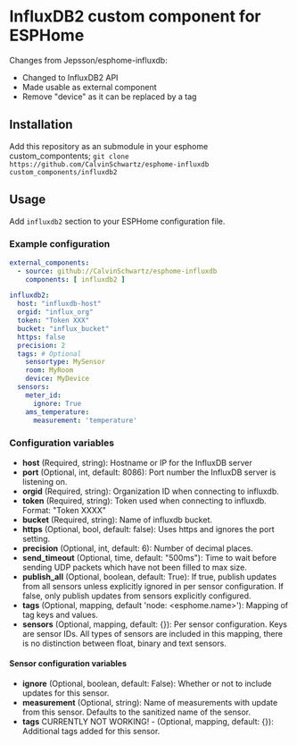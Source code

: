 # InfluxDB2 custom component for ESPHome
Changes from Jepsson/esphome-influxdb:
- Changed to InfluxDB2 API
- Made usable as external component
- Remove "device" as it can be replaced by a tag

## Installation
Add this repository as an submodule in your esphome custom_compontents;
`git clone https://github.com/CalvinSchwartz/esphome-influxdb custom_components/influxdb2`

## Usage

Add `influxdb2` section to your ESPHome configuration file.

### Example configuration

```yaml
external_components:
  - source: github://CalvinSchwartz/esphome-influxdb
    components: [ influxdb2 ]

influxdb2:
  host: "influxdb-host"
  orgid: "influx_org"
  token: "Token XXX"
  bucket: "influx_bucket"
  https: false
  precision: 2
  tags: # Optional
    sensortype: MySensor
    room: MyRoom
    device: MyDevice
  sensors:
    meter_id:
      ignore: True
    ams_temperature:
      measurement: 'temperature'
```

### Configuration variables

* **host** (Required, string): Hostname or IP for the InfluxDB server
* **port** (Optional, int, default: 8086): Port number the InfluxDB server is listening on.
* **orgid** (Required, string): Organization ID when connecting to influxdb.
* **token** (Required, string): Token used when connecting to influxdb. Format: "Token XXXX"
* **bucket** (Required, string): Name of influxdb bucket.
* **https** (Optional, bool, default: false): Uses https and ignores the port setting.
* **precision** (Optional, int, default: 6): Number of decimal places.
* **send_timeout** (Optional, time, default: "500ms"): Time to wait before sending UDP packets which have not been filled to max size.
* **publish_all** (Optional, boolean, default: True): If true, publish updates from all sensors unless explicitly ignored in per sensor configuration. If false, only publish updates from sensors explicitly configured.
* **tags** (Optional, mapping, default 'node: <esphome.name>'): Mapping of tag keys and values. 
* **sensors** (Optional, mapping, default: {}): Per sensor configuration. Keys are sensor IDs. All types of sensors are included in this mapping, there is no distinction between float, binary and text sensors.

#### Sensor configuration variables

* **ignore** (Optional, boolean, default: False): Whether or not to include updates for this sensor.
* **measurement** (Optional, string): Name of measurements with update from this sensor. Defaults to the sanitized name of the sensor.
* **tags** CURRENTLY NOT WORKING! - (Optional, mapping, default: {}): Additional tags added for this sensor.
